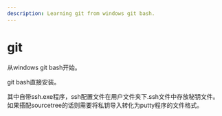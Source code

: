 ```yaml
---
description: Learning git from windows git bash.
---
```


# git

从windows git bash开始。

git bash直接安装。

其中自带ssh.exe程序，ssh配置文件在用户文件夹下.ssh文件中存放秘钥文件。如果搭配sourcetree的话则需要将私钥导入转化为putty程序的文件格式。

